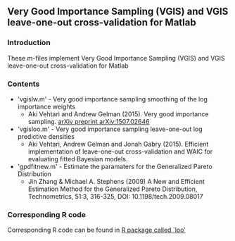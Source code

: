 ## Very Good Importance Sampling (VGIS) and VGIS leave-one-out cross-validation for Matlab


### Introduction
These m-files implement Very Good Importance Sampling (VGIS) and
VGIS leave-one-out cross-validation for Matlab


### Contents
 - 'vgislw.m'  - Very good importance sampling smoothing of the log importance weights
   - Aki Vehtari and Andrew Gelman (2015). Very good importance
   sampling. [arXiv preprint arXiv:1507.02646](http://arxiv.org/abs/1507.02646)
 - 'vgisloo.m' - Very good importance sampling leave-one-out log predictive densities
   - Aki Vehtari, Andrew Gelman and Jonah Gabry (2015). Efficient
   implementation of leave-one-out cross-validation and WAIC for
   evaluating fitted Bayesian models.
  - 'gpdfitnew.m' - Estimate the paramaters for the Generalized Pareto Distribution
    - Jin Zhang & Michael A. Stephens (2009) A New and Efficient
    Estimation Method for the Generalized Pareto Distribution,
    Technometrics, 51:3, 316-325, DOI: 10.1198/tech.2009.08017

                 
### Corresponding R code

Corresponding R code can be found in [R package called `loo'](https://github.com/jgabry/loo)
